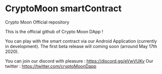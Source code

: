 # CryptoMoon smartContract
Crypto Moon Official repository

This is the official github of Crypto Moon DApp !

You can play with the smart contract via our Android Application (currently in development). The first beta release will coming soon (arround May 17th 2020).

You can join our discord with pleasure : https://discord.gg/eVwVUKv Our twitter : https://twitter.com/cryptoMoonDapp
